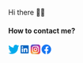 Hi there 👋🏻

#### How to contact me?
<a href="https://twitter.com/bhuukhanhhh">
    <img align="left" alt="Twitter" width="22px" src="./assets/twitter.svg" />
</a>
<a href="https://linkedin.com/bhuukhanhhh">
    <img align="left" alt="LinkedIn" width="22px" src="./assets/linkedin.svg" />
</a>
<a href="https://instagram.com/_____bhk">
    <img align="left" alt="Instagram" width="22px" src="./assets/instagram.svg" />
</a>
<a href="https://facebook.com/bhkhanh">
    <img align="left" alt="Facebook" width="22px" src="./assets/facebook.svg" />
</a>